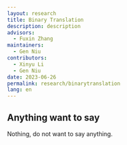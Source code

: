 ```yaml
---
layout: research
title: Binary Translation
description: description
advisors:
  - Fuxin Zhang
maintainers:
  - Gen Niu
contributors:
  - Xinyu Li
  - Gen Niu
date: 2023-06-26
permalink: research/binarytranslation
lang: en
---
```


## Anything want to say

Nothing, do not want to say anything.